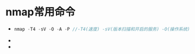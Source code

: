 # nmap常用命令

- ```go
  nmap -T4 -sV -O -A -P //-T4(速度) -sV(版本扫描和开启的服务) -O(操作系统) -p（所有端口）
  ```

- 

- 